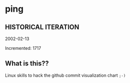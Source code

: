 # ping

## HISTORICAL ITERATION
2002-02-13

Incremented: 1717

## What is this?? 
Linux skills to hack the github commit visualization chart `;-)`
